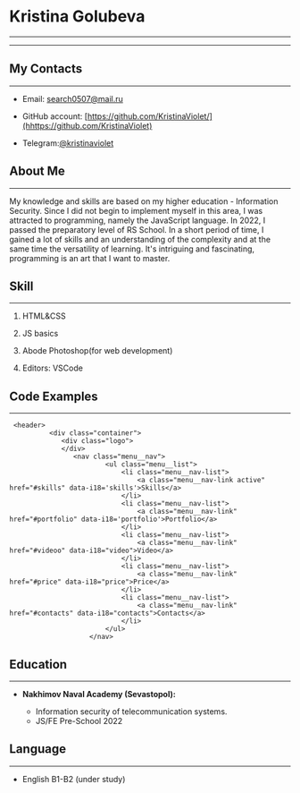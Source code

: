 # Kristina Golubeva  

------------------
------------------
## My Contacts
------
* Email: search0507@mail.ru

* GitHub account: [https://github.com/KristinaViolet/](hhttps://github.com/KristinaViolet)

* Telegram:[@kristinaviolet](https://t.me/kristinaviolet)


## About Me
------------
My knowledge and skills are based on my higher education - Information Security. Since I did not begin to implement myself in this area, I was attracted to programming, namely the JavaScript language. In 2022, I passed the preparatory level of RS School. In a short period of time, I gained a lot of skills and an understanding of the complexity and at the same time the versatility of learning. It's intriguing and fascinating, programming is an art that I want to master.

## Skill
--------------
1. HTML&CSS

2. JS basics

3. Abode Photoshop(for web development)

4. Editors: VSCode

## Code Examples
-------------


```
 <header>
          <div class="container">
             <div class="logo">
             </div>
                <nav class="menu__nav">
                        <ul class="menu__list">
                            <li class="menu__nav-list">
                                <a class="menu__nav-link active" href="#skills" data-i18='skills'>Skills</a>
                            </li>
                            <li class="menu__nav-list">
                                <a class="menu__nav-link" href="#portfolio" data-i18='portfolio'>Portfolio</a>
                            </li>
                            <li class="menu__nav-list">
                                <a class="menu__nav-link" href="#videoo" data-i18="video">Video</a>
                            </li>
                            <li class="menu__nav-list">
                                <a class="menu__nav-link" href="#price" data-i18="price">Price</a>
                            </li>
                            <li class="menu__nav-list">
                                <a class="menu__nav-link" href="#contacts" data-i18="contacts">Contacts</a>
                            </li>
                        </ul>
                    </nav>
```


## Education
------------
* __Nakhimov Naval Academy (Sevastopol):__

   * Information security of telecommunication systems.
   * JS/FE Pre-School 2022

## Language
---------
* English B1-B2 (under study)
